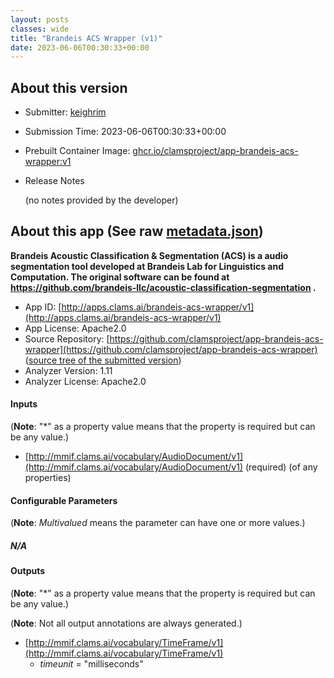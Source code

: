```yaml
---
layout: posts
classes: wide
title: "Brandeis ACS Wrapper (v1)"
date: 2023-06-06T00:30:33+00:00
---
```

## About this version

- Submitter: [keighrim](https://github.com/keighrim)
- Submission Time: 2023-06-06T00:30:33+00:00
- Prebuilt Container Image: [ghcr.io/clamsproject/app-brandeis-acs-wrapper:v1](https://github.com/clamsproject/app-brandeis-acs-wrapper/pkgs/container/app-brandeis-acs-wrapper/v1)
- Release Notes

    (no notes provided by the developer)

## About this app (See raw [metadata.json](metadata.json))

**Brandeis Acoustic Classification & Segmentation (ACS) is a audio segmentation tool developed at Brandeis Lab for Linguistics and Computation. The original software can be found at https://github.com/brandeis-llc/acoustic-classification-segmentation .**

- App ID: [http://apps.clams.ai/brandeis-acs-wrapper/v1](http://apps.clams.ai/brandeis-acs-wrapper/v1)
- App License: Apache2.0
- Source Repository: [https://github.com/clamsproject/app-brandeis-acs-wrapper](https://github.com/clamsproject/app-brandeis-acs-wrapper) ([source tree of the submitted version](https://github.com/clamsproject/app-brandeis-acs-wrapper/tree/v1))
- Analyzer Version: 1.11
- Analyzer License: Apache2.0


#### Inputs
(**Note**: "*" as a property value means that the property is required but can be any value.)

- [http://mmif.clams.ai/vocabulary/AudioDocument/v1](http://mmif.clams.ai/vocabulary/AudioDocument/v1) (required)
(of any properties)



#### Configurable Parameters
(**Note**: _Multivalued_ means the parameter can have one or more values.)

##### N/A


#### Outputs
(**Note**: "*" as a property value means that the property is required but can be any value.)

(**Note**: Not all output annotations are always generated.)

- [http://mmif.clams.ai/vocabulary/TimeFrame/v1](http://mmif.clams.ai/vocabulary/TimeFrame/v1)
    - _timeunit_ = "milliseconds"

